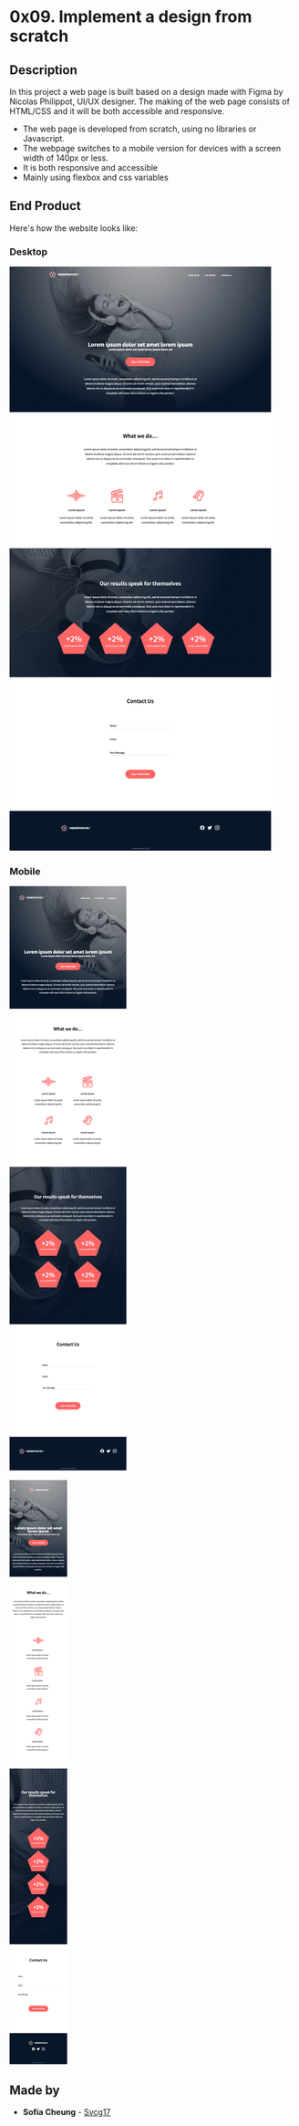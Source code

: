 # 0x09. Implement a design from scratch

## Description
In this project a web page is built based on a design made with Figma by Nicolas Philippot, UI/UX designer.
The making of the web page consists of HTML/CSS and it will be both accessible and responsive.

- The web page is developed from scratch, using no libraries or Javascript.
- The webpage switches to a mobile version for devices with a screen width of 140px or less.
- It is both responsive and accessible
- Mainly using flexbox and css variables

## End Product
Here's how the website looks like:

### Desktop
![Desktop view](./images/desktop.jpg)

### Mobile
![wide screen view](./images/tablet.png)

![mobile view](./images/mobile.png)

## Made by
* **Sofia Cheung** - [Svcg17](https://github.com/Svcg17)
